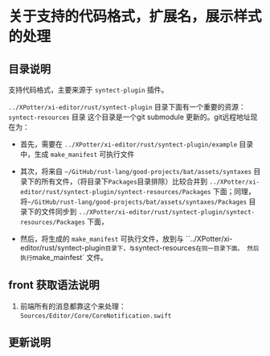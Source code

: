 # 关于支持的代码格式，扩展名，展示样式的处理

## 目录说明

支持代码格式，主要来源于 `syntect-plugin` 插件。

`../XPotter/xi-editor/rust/syntect-plugin` 目录下面有一个重要的资源：`syntect-resources` 目录
这个目录是一个git submodule 更新的。git远程地址现在为：

* 首先，需要在 `../XPotter/xi-editor/rust/syntect-plugin/example` 目录中，生成 `make_manifest` 可执行文件

* 其次，将来自 `~/GitHub/rust-lang/good-projects/bat/assets/syntaxes` 目录下的所有文件，（将目录下`Packages`目录排除）比较合并到 `../XPotter/xi-editor/rust/syntect-plugin/syntect-resources/Packages` 下面；同理，将`~/GitHub/rust-lang/good-projects/bat/assets/syntaxes/Packages` 目录下的文件同步到 `../XPotter/xi-editor/rust/syntect-plugin/syntect-resources/Packages` 下面，

* 然后，将生成的 `make_manifest` 可执行文件，放到与 ``../XPotter/xi-editor/rust/syntect-plugin` 目录下，与 `syntect-resources` 在同一目录下面。 然后执行 `make_mainfest` 文件。

## front 获取语法说明

1. 前端所有的消息都靠这个来处理： `Sources/Editor/Core/CoreNotification.swift`

## 更新说明